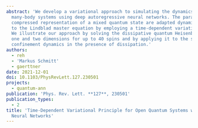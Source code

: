 ```yaml
---
abstract: 'We develop a variational approach to simulating the dynamics of open quantum
  many-body systems using deep autoregressive neural networks. The parameters of a
  compressed representation of a mixed quantum state are adapted dynamically according
  to the Lindblad master equation by employing a time-dependent variational principle.
  We illustrate our approach by solving the dissipative quantum Heisenberg model in
  one and two dimensions for up to 40 spins and by applying it to the simulation of
  confinement dynamics in the presence of dissipation.'
authors:
  - reh
  - 'Markus Schmitt'
  - gaerttner
date: 2021-12-01
doi: 10.1103/PhysRevLett.127.230501
projects:
  - quantum-ann
publication: 'Phys. Rev. Lett. **127**, 230501'
publication_types:
  - 2
title: 'Time-Dependent Variational Principle for Open Quantum Systems with Artificial
  Neural Networks'
---
```

